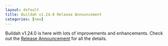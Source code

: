 ```yaml
---
layout: default
title: Buildah v1.24.0 Release Announcement
categories: [new]
---
```

Buildah v1.24.0 is here with lots of improvements and enhancements.  Check out the [Release Announcement](https://buildah.io/releases/2022/01/26/Buildah-version-v1.24.0.html) for all the details.
